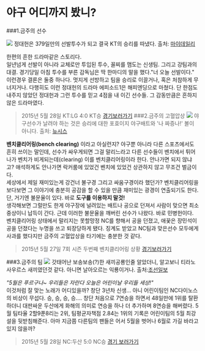 # 야구 어디까지 봤니?

###1.금주의 선수

![](http://cdn.mydaily.co.kr/FILES/201505/201505281813922223_1.jpg)
정대헌은 379일만의 선발투수가 되고 결국 KT의 승리를 따냈다. 출처: [마이데일리](http://cdn.mydaily.co.kr/FILES/201505/201505281813922223_1.jpg)

한편의 흔한 드라마같은 스토리다.  
일년넘게 선발이 아니라 교체로만 투입된 투수, 꼴찌를 맴도는 신생팀. 그리고 강팀과의 대결. 경기당일 아침 투수를 부른 감독님은 딱 한마디의 말을 했다."너 오늘 선발이다."  
이런경우 결론은 둘중 하나다. 멋지게 선방하고 팀을 승리로 이끌거나, 혹은 처참하게 무너지거나. 다행히도 이런 정대헌의 드라마 에피소드1은 해피엔딩으로 마쳤다. 단 한점도 내주지 않았던 정대헌과 그런 투수를 믿고 4점을 내 이긴 선수들. 그 감동만큼은 흔하지 않은 드라마였다.  
>2015년 5월 28일 KT:LG
>4:0 KT승
>[경기보러가기](http://www.koreabaseball.com/KboTv/Highlight/View.aspx?boardSe=15729&leagueId=1&seriesId=0&gameId=20150528KTLG0)
###2.금주의 고혈압상
![](http://spnimage.edaily.co.kr/images/photo/files/NP/S/2013/08/PS13081400312.jpg)
야구선수가 날려야 하는 것은 승리에 대한 포효이지 야구배트와 '나 짜증나!' 볼이 아니다. 출처: [뉴시스](http://spnimage.edaily.co.kr/images/photo/files/NP/S/2013/08/PS13081400312.jpg)  

**벤치클리어링(bench clearing)** 이라고 아실런지? 야구뿐 아니라 다른 스포츠에서도 흔히 쓰이는 말인데, 선수가 싸우게되면 그걸 말리느라고 다른 선수들이 벤치에서 튀어나가 벤치가 비게되는데(clearing) 이를 벤치클리어링이라 한다. 안나가면 되지 않냐고? 애석하게도 안나가면 락커룸에 있었건 벤치에 있었건 상관하지 않고 무조건 벌금이다.  
세상에서 제일 재미있는게 강건너 불구경 그리고 싸움구경이라 했던가? 벤치클리어링을 보다보면 그 이야기에 충분히 공감을 할 수 있을 만큼 재미있는 광경이 연출되기도 한다. 단, 거기엔 불문율이 있다. 바로 **도구를 이용하지 말것!**  
생각해보면 그럴만도 한게 야구장에 널려있는 배트나 공으로 던져서 사람이 맞으면 최소 중상이니 납득이 간다. 근데 이러한 불문율을 깨버린 선수가 나왔다. 바로 민병헌이다. 벤치클리어링 상태에서 말리지는 못할망정 NC를 향해서 공을 던졌고, 애꿎은 장민석이 공을 던졌다는 누명을 쓰고 퇴장당하게 됐다. 징계도 받았고 NC팀과 맞은선수 모두에게 사과를 했다지만 금주의 고혈압상을 타기에는 충분한 것 같다.  
>2015년 5월 27일
>7회 시즌 두번째 벤치클리어링 상황
>[경기보러가기](https://www.youtube.com/watch?v=92xRGy78IFg)

###3.금주의 팀
![](http://image.chosun.com/sitedata/image/201505/29/2015052901192_0.jpg)
갓태어난 보송보송(?)한 새끼공룡인줄 알았더니, 알고보니 티라노사우르스 새끼였던것 같다. 아니면 날아오르는 익룡이거나. 출처:[조선일보](http://image.chosun.com/sitedata/image/201505/29/2015052901192_0.jpg)  


*"5월은 푸르구나~ 우리들은 자란다 오늘은 어린이날 우리들 세상!"*  
이것처럼 잘 맞는 노래가 어디있을까? 창단 3년차 신생... 아니 어린이팀인 NC다이노스의 비상이 무섭다.
승, 승, 승, 승....  창단 처음으로 7연승을 하면서 48일만에 1위를 탈환하더니 대판싸운 두산에게 화해의 의미로 연승을 하나 더 추가하며 8연승을 해버렸다.   5월 팀타율 2할9푼8리는 2위, 팀평균자책점 2.84는 1위의 기록은 어린이팀의 5월 최강설을 뒷받침해준다. 아마 지금쯤 다른팀의 팬들은 어서 5월을 벗어나 6월로 가길 바라고 있지 않을까?

>2015년 5월 28일
>NC:두산 5:0 NC승
>[경기 보러가기](http://www.koreabaseball.com/KboTv/Highlight/View.aspx?boardSe=15726&leagueId=1&seriesId=0&gameId=20150528OBNC0)
